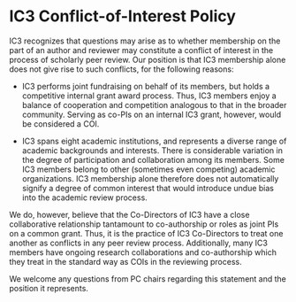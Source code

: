 # IC3 Conflict-of-Interest Policy

IC3 recognizes that questions may arise as to whether membership on the part of an author and reviewer may constitute a conflict of interest in the process of scholarly peer review. Our position is that IC3 membership alone does not give rise to such conflicts, for the following reasons:

- IC3 performs joint fundraising on behalf of its members, but holds a competitive internal grant award process. Thus, IC3 members enjoy a balance of cooperation and competition analogous to that in the broader community. Serving as co-PIs on an internal IC3 grant, however, would be considered a COI.

- IC3 spans eight academic institutions, and represents a diverse range of academic backgrounds and interests. There is considerable variation in the degree of participation and collaboration among its members. Some IC3 members belong to other (sometimes even competing) academic organizations. IC3 membership alone therefore does not automatically signify a degree of common interest that would introduce undue bias into the academic review process.  

We do, however, believe that the Co-Directors of IC3 have a close collaborative relationship tantamount to co-authorship or roles as joint PIs on a common grant. Thus, it is the practice of IC3 Co-Directors to treat one another as conflicts in any peer review process. Additionally, many IC3 members have ongoing research collaborations and co-authorship which they treat in the standard way as COIs in the reviewing process.

We welcome any questions from PC chairs regarding this statement and the position it represents.
